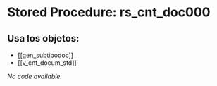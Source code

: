 # Stored Procedure: rs_cnt_doc000

## Usa los objetos:
- [[gen_subtipodoc]]
- [[v_cnt_docum_std]]

*No code available.*
